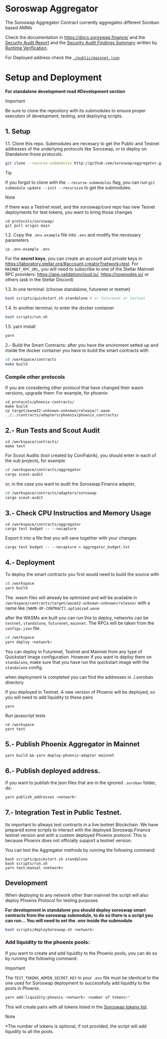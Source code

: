 # Soroswap Aggregator 

The Soroswap Aggregator Contract currently aggregates different Soroban based AMMs

Check the documentation in https://docs.soroswap.finance/ and the [Security Audit Report](./audits/2024-08-31_Soroswap_Aggregator_Audit_by_RuntimeVerification.pdf) and the [Security Audit Findings Summary](audits/2024-08-31_Soroswap_Aggregator_Audit_Summary_by_RuntimeVerification.pdf) written by [Runtime Verification](https://runtimeverification.com).


For Deployed address check the [`./public/mainnet.json`](./public/mainnet.json)


# Setup and Deployment

**For standalone development read #Development section**

> [!IMPORTANT] 
> Be sure to clone the repository with its submodules to ensure proper execution of development, testing, and deploying scripts.

## 1. Setup

1.1. Clone this repo. Submodules are necesary to get the Public and Testnet addresses of the underlying protocols like Soroswap, or to deploy on Standalone those protocols.

```bash
git clone --recurse-submodules http://github.com/soroswap/aggregator.git
```
> [!TIP]
> If you forgot to clone with the `--recurse-submodules` flag, you can run `git submodule update --init --recursive` to get the submodules.

> [!NOTE]
If there was a Testnet reset, and the soroswap/core repo has new Tesnet deployments for test tokens, you want to bring those changes
```
cd protocols/soroswap/
git pull origin main
```

1.2. Copy the `.env.example` file into `.env` and modify the necessary parameters
```bash
cp .env.example .env
```
For the **secret keys**, you can create an account and private keys in https://laboratory.stellar.org/#account-creator?network=test.
For `MAINNET_RPC_URL`, you will need to subscribe to one of the Stellar Mainnet RPC providers: https://app.validationcloud.io/, https://nownodes.io/ or others (ask in the Stellar Discord)

1.3. In one terminal: (choose standalone, futurenet or testnet)

```bash
bash scripts/quickstart.sh standalone # or futurenet or testnet
```

1.4. In another terminal, to enter the docker container

```bash
bash scripts/run.sh
```

1.5. yarn install

```bash
yarn
```

2.- Build the Smart Contracts: after you have the enviroment setted up and inside the docker container you have to build the smart contracts with

```bash 
cd /workspace/contracts
make build
```

### Compile other protocols
If you are considering other protocol that have changed their wasm versions, upgrade them:
For example, for phoenix:
```
cd protocols/phoenix-contracts/
make build
cp target/wasm32-unknown-unknown/release/*.wasm ../../contracts/adapters/phoenix/phoenix_contracts/
```


## 2.- Run Tests and Scout Audit
```
cd /workspace/contracts/
make test
```
For Scout Audits (tool created by CoinFabrik), you should enter in each of the sub projects, for example
```bash
cd /workspace/contracts/aggregator
cargo scout-audit
```
or, in the case you want to audit the Soroswap.Finance adapter,
```bash
cd /workspace/contracts/adapters/soroswap
cargo scout-audit
```

## 3.- Check CPU Instructios and Memory Usage
```
cd /workspace/contracts/aggregator
cargo test budget -- --nocapture
```
Export it into a file that you will save together with your changes
```
cargo test budget -- --nocapture > aggregator_budget.txt
```

## 4.- Deployment

To deploy the smart contracts you first would need to build the source with
```bash
cd /workspace
yarn build
```
The .wasm files will already be optimized and will be available in 
`/workspace/contracts/target/wasm32-unknown-unknown/release/` with a name like `[NAME-OF-CONTRACT].optimized.wasm`

after the WASMs are built you can run this to deploy, networks can be `testnet`, `standalone`, `futurenet`, `mainnet`. The RPCs will be taken from the `configs.json` file.

```bash
cd /workspace
yarn deploy <network>
```
You can deploy in Futurenet, Testnet and Mainnet from any type of Quickstart Image configuration. However if you want to deploy them on `standalone`, make sure that you have run the quickstart image with the `standalone` config.

when deployment is completed you can find the addresses in ./.soroban directory

If you deployed in Testnet. A new version of Phoenix will be deployed, so you will need to add liquidity to these pairs
```
yarn 
```


Run javascript tests
```
cd /workspace
yarn test
```


## 5.- Publish Phoenix Aggregator in Mainnet
```
yarn build && yarn deploy-phoenix-adapter mainnet

```

## 6.- Publish deployed address.
If you want to publish the json files that are in the ignored `.soroban` folder, do:

```bash
yarn publish_addresses <network>
```

## 7.- Integration Test in Public Testnet. 
Its important to allways test contracts in a live testnet Blockchain.
We have prepared some scripts to interact with the deployed Soroswap.Finance testnet version and with a custom deployed Phoenix protocol. This is because Phoenix does not officially support a testnet version.

You can test the Aggregator methods by running the following command:
```
bash scripts/quickstart.sh standalone
bash scripts/run.sh
yarn test:manual <network>
```
## Development
When deploying to any network other than mainnet the script will also deploy Phoenix Protocol for testing purposes

**For development in standalone you should deploy soroswap smart contracts from the soroswap submodule, to do so there is a script you can run... You will need to set the .env inside the submodule**
```bash
bash scripts/deploySoroswap.sh <network>
```

### Add liquidity to the phoenix pools:
If you want to create and add liquidity to the Phoenix pools, you can do so by running the following command:

> [!IMPORTANT] 
> The `TEST_TOKENS_ADMIN_SECRET_KEY` in your `.env` file must be identical to the one used for Soroswap deployment to successfully add liquidity to the pools in Phoenix.

```bash
yarn add-liquidity:phoenix <network> <number of tokens>*
```
This will create pairs with all tokens listed in the [Soroswap tokens list](https://github.com/soroswap/core/blob/main/public/tokens.json).

> [!NOTE] 
> *The number of tokens is optional, if not provided, the script will add liquidity to all the pools.
